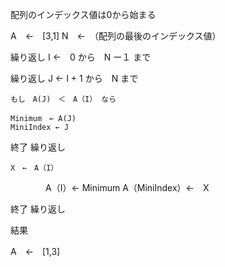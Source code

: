 配列のインデックス値は0から始まる

A　←　[3,1]
N　←　（配列の最後のインデックス値）



繰り返し  I ←　0 から　N ー１ まで

繰り返し J ← I + 1 から　N まで
	
	もし　A(J)　＜　A（I） なら
	
	Minimum　← A(J)
	MiniIndex ← J

終了 繰り返し
	
	X　←　A（I）
　　　　A（I）← Minimum
	A（MiniIndex）←　X

終了 繰り返し



結果

A　←　[1,3]